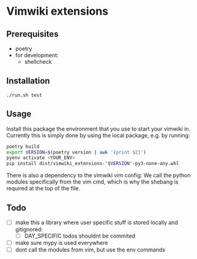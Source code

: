# Vimwiki extensions

## Prerequisites
* poetry
* for development:
  * shellcheck

## Installation

    ./run.sh test

## Usage

Install this package the environment that you use to start
your vimwiki in. Currently this is simply done by using the
local package, e.g. by running:

```sh
poetry build
export VERSION=$(poetry version | awk '{print $2}')
pyenv activate <YOUR_ENV>
pip install dist/vimwiki_extensions-"$VERSION"-py3-none-any.whl
```

There is also a dependency to the vimwiki vim config: We call the python modules
specifically from the vim cmd, which is why the shebang is required at the top
of the file.


## Todo
* [ ] make this a library where user specific stuff is stored locally and gitignored:
  * [ ] DAY_SPECIFIC todos shouldnt be commited
* [ ] make sure mypy is used everywhere
* [ ] dont call the modules from vim, but use the env commands
